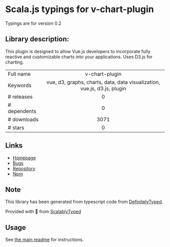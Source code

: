 
# Scala.js typings for v-chart-plugin

Typings are for version 0.2

## Library description:
This plugin is designed to allow Vue.js developers to incorporate fully reactive and customizable charts into your applications.  Uses D3.js for charting.

|                    |                 |
| ------------------ | :-------------: |
| Full name          | v-chart-plugin |
| Keywords           | vue, d3, graphs, charts, data, data visualization, vue.js, d3.js, plugin |
| # releases         | 0 |
| # dependents       | 0 |
| # downloads        | 3071 |
| # stars            | 0 |

## Links
- [Homepage](https://resurgencewebdesign.com/v-chart/)
- [Bugs](https://github.com/ignoreintuition/v-chart-plugin/issues)
- [Repository](https://github.com/ignoreintuition/v-chart-plugin)
- [Npm](https://www.npmjs.com/package/v-chart-plugin)
    


## Note
This library has been generated from typescript code from [DefinitelyTyped](https://definitelytyped.org).

Provided with :purple_heart: from [ScalablyTyped](https://github.com/oyvindberg/ScalablyTyped)

## Usage
See [the main readme](../../readme.md) for instructions.


